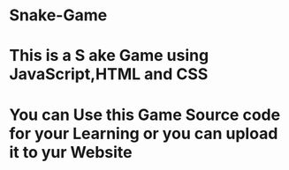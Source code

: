 # Snake-Game
# This is a S ake Game using JavaScript,HTML and CSS
# You can Use this Game Source code for your Learning or you can upload it to yur Website
